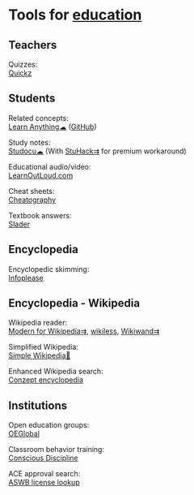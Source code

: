 
# Tools for [education](https://gainedin.site/pedagogy/)

## Teachers

Quizzes:  
[Quickz](https://quickz.org/)

## Students

Related concepts:  
[Learn Anything☁](https://learn-anything.xyz/) ([GitHub](https://github.com/learn-anything/learn-anything.xyz))

Study notes:  
[Studocu☁](https://www.studocu.com/) (With [StuHack⇉](https://github.com/isanchop/stuhack) for premium workaround)

Educational audio/video:  
[LearnOutLoud.com](https://www.learnoutloud.com/)

Cheat sheets:  
[Cheatography](https://cheatography.com/)

Textbook answers:  
[Slader](https://www.slader.com/)

## Encyclopedia

Encyclopedic skimming:  
[Infoplease](https://www.infoplease.com/)

## Encyclopedia - Wikipedia

Wikipedia reader:  
[Modern for Wikipedia⇉](https://www.modernwiki.app/),
[wikiless](https://wiki.metastem.su),
[Wikiwand⇉](https://www.wikiwand.com/)

Simplified Wikipedia:  
[Simple Wikipedia🧛](https://simple.wikipedia.org)

Enhanced Wikipedia search:  
[Conzept encyclopedia](https://conze.pt/explore?l=en&d=wikipedia,wikidata#)

## Institutions

Open education groups:  
[OEGlobal](https://www.oeglobal.org/)

Classroom behavior training:  
[Conscious Discipline](https://consciousdiscipline.com/)

ACE approval search:  
[ASWB license lookup](https://www.aswb.org/licenses/protecting-the-public/look-up-license/)
